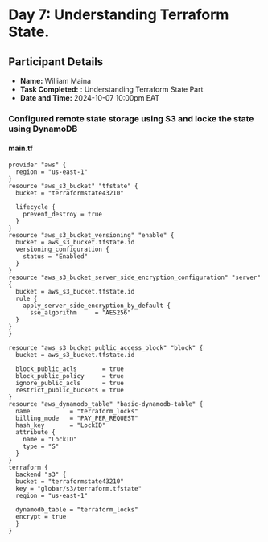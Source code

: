 # Day 7: Understanding Terraform State.

## Participant Details
- **Name:** William Maina
- **Task Completed:** : Understanding Terraform State Part
- **Date and Time:** 2024-10-07 10:00pm EAT


### Configured remote state storage using S3 and locke the state using DynamoDB
#### main.tf
```hcl
provider "aws" {
  region = "us-east-1"
}
resource "aws_s3_bucket" "tfstate" {
  bucket = "terraformstate43210"

  lifecycle {
    prevent_destroy = true
  }
}
resource "aws_s3_bucket_versioning" "enable" {
  bucket = aws_s3_bucket.tfstate.id
  versioning_configuration {
    status = "Enabled"
  }
}
resource "aws_s3_bucket_server_side_encryption_configuration" "server" {
  bucket = aws_s3_bucket.tfstate.id
  rule {
    apply_server_side_encryption_by_default {
      sse_algorithm     = "AES256"
  }
}
}

resource "aws_s3_bucket_public_access_block" "block" {
  bucket = aws_s3_bucket.tfstate.id

  block_public_acls       = true
  block_public_policy     = true
  ignore_public_acls      = true
  restrict_public_buckets = true
}
resource "aws_dynamodb_table" "basic-dynamodb-table" {
  name           = "terraform_locks"
  billing_mode   = "PAY_PER_REQUEST"
  hash_key       = "LockID"
  attribute {
    name = "LockID"
    type = "S"
  }
}
terraform {
  backend "s3" {
  bucket = "terraformstate43210"
  key = "globar/s3/terraform.tfstate"
  region = "us-east-1"

  dynamodb_table = "terraform_locks"
  encrypt = true
  }
}
```

